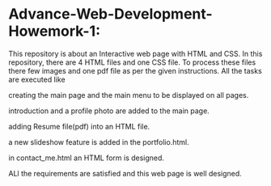 # Advance-Web-Development-Howemork-1:
This repository is about an Interactive web page with HTML and CSS. In this repository, there are 4 HTML files and one CSS file. To process these files there few images and one pdf file as per the given instructions. All the tasks are executed like

creating the main page and the main menu to be displayed on all pages.

introduction and a profile photo are added to the main page.

adding Resume file(pdf) into an HTML file.

a new slideshow feature is added in the portfolio.html.

in contact_me.html an HTML form is designed.

ALl the requirements are satisfied and this web page is well designed.
